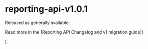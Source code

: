 # reporting-api-v1.0.1

Released as generally available.

Read more in the \[Reporting API Changelog and v1 migration guide]\(

).
